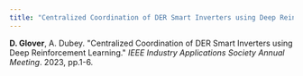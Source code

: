 ```yaml
---
title: "Centralized Coordination of DER Smart Inverters using Deep Reinforcement Learning"
---
```

<b>D. Glover</b>, A. Dubey. &quot;Centralized Coordination of DER Smart Inverters using Deep Reinforcement Learning.&quot; <i>IEEE Industry Applications Society Annual Meeting</i>. 2023, pp.1-6.

<!--collection: publications-->
<!--permalink: /publication/Convolutional Neural Network-Based Protection Zone Classification of Faults in Distribution Feeders with PVs-->
<!--excerpt:--> 
<!--date:--> 
<!--venue:-->

<!--paperurl:'http://academicpages.github.io/files/paper3.pdf'-->


<!--[Download paper here](http://academicpages.github.io/files/paper3.pdf)--> 

<!--Recommended citation: Your Name, You. (2015). "Paper Title Number 3." <i>Journal 1</i>. 1(3).-->
